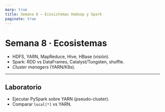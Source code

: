 ```yaml
---
marp: true
title: Semana 8 — Ecosistemas Hadoop y Spark
paginate: true
---
```

# Semana 8 · Ecosistemas
- HDFS, YARN, MapReduce, Hive, HBase (visión).
- Spark: RDD vs DataFrames, Catalyst/Tungsten, shuffle.
- *Cluster managers* (YARN/K8s).

---
## Laboratorio
- Ejecutar PySpark sobre YARN (pseudo-cluster).
- Comparar `local[*]` vs YARN.
